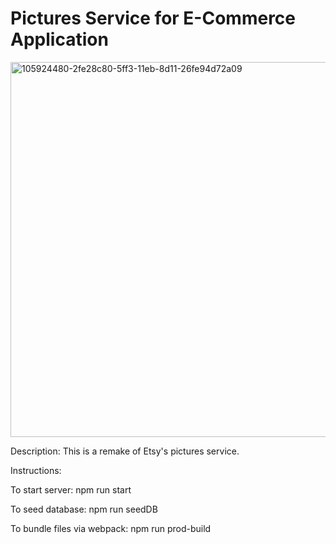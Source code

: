 # Pictures Service for E-Commerce Application

<img width="600" alt="105924480-2fe28c80-5ff3-11eb-8d11-26fe94d72a09" src="https://user-images.githubusercontent.com/61757668/111240122-d2f96080-85b7-11eb-9611-9217c35014f8.png">

Description:
This is a remake of Etsy's pictures service.


Instructions:

To start server: npm run start

To seed database: npm run seedDB

To bundle files via webpack: npm run prod-build
